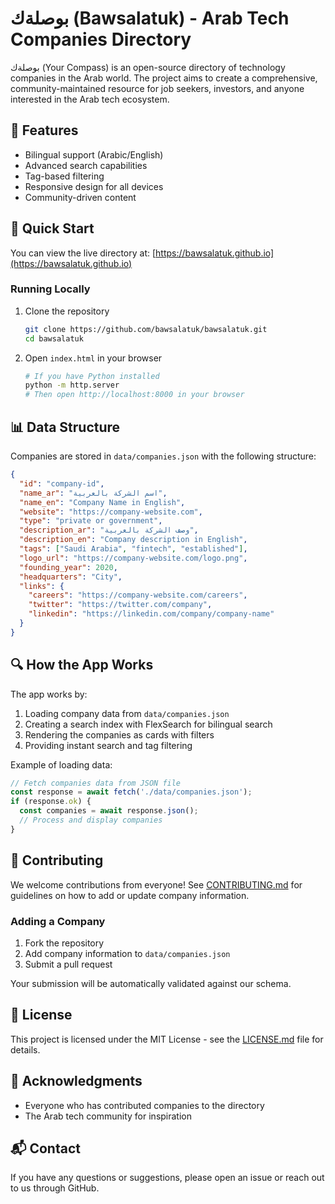 # بوصلةك (Bawsalatuk) - Arab Tech Companies Directory

بوصلةك (Your Compass) is an open-source directory of technology companies in the Arab world. The project aims to create a comprehensive, community-maintained resource for job seekers, investors, and anyone interested in the Arab tech ecosystem.

## 🌟 Features

- Bilingual support (Arabic/English)
- Advanced search capabilities
- Tag-based filtering
- Responsive design for all devices
- Community-driven content

## 🚀 Quick Start

You can view the live directory at: [https://bawsalatuk.github.io](https://bawsalatuk.github.io)

### Running Locally

1. Clone the repository
   ```bash
   git clone https://github.com/bawsalatuk/bawsalatuk.git
   cd bawsalatuk
   ```

2. Open `index.html` in your browser
   ```bash
   # If you have Python installed
   python -m http.server
   # Then open http://localhost:8000 in your browser
   ```

## 📊 Data Structure

Companies are stored in `data/companies.json` with the following structure:

```json
{
  "id": "company-id",
  "name_ar": "اسم الشركة بالعربية",
  "name_en": "Company Name in English",
  "website": "https://company-website.com",
  "type": "private or government",
  "description_ar": "وصف الشركة بالعربية",
  "description_en": "Company description in English",
  "tags": ["Saudi Arabia", "fintech", "established"],
  "logo_url": "https://company-website.com/logo.png",
  "founding_year": 2020,
  "headquarters": "City",
  "links": {
    "careers": "https://company-website.com/careers",
    "twitter": "https://twitter.com/company",
    "linkedin": "https://linkedin.com/company/company-name"
  }
}
```

## 🔍 How the App Works

The app works by:

1. Loading company data from `data/companies.json`
2. Creating a search index with FlexSearch for bilingual search
3. Rendering the companies as cards with filters
4. Providing instant search and tag filtering

Example of loading data:

```javascript
// Fetch companies data from JSON file
const response = await fetch('./data/companies.json');
if (response.ok) {
  const companies = await response.json();
  // Process and display companies
}
```

## 🤝 Contributing

We welcome contributions from everyone! See [CONTRIBUTING.md](CONTRIBUTING.md) for guidelines on how to add or update company information.

### Adding a Company

1. Fork the repository
2. Add company information to `data/companies.json`
3. Submit a pull request

Your submission will be automatically validated against our schema.

## 📝 License

This project is licensed under the MIT License - see the [LICENSE.md](LICENSE.md) file for details.

## 🙏 Acknowledgments

- Everyone who has contributed companies to the directory
- The Arab tech community for inspiration

## 📬 Contact

If you have any questions or suggestions, please open an issue or reach out to us through GitHub.